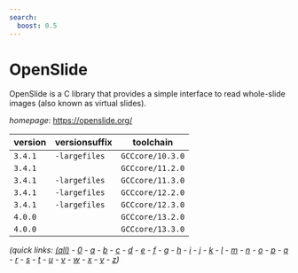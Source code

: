 ```yaml
---
search:
  boost: 0.5
---
```

# OpenSlide

OpenSlide is a C library that provides a simple interface to read whole-slide images (also known as virtual slides).

*homepage*: <https://openslide.org/>

version | versionsuffix | toolchain
--------|---------------|----------
``3.4.1`` | ``-largefiles`` | ``GCCcore/10.3.0``
``3.4.1`` |  | ``GCCcore/11.2.0``
``3.4.1`` | ``-largefiles`` | ``GCCcore/11.3.0``
``3.4.1`` | ``-largefiles`` | ``GCCcore/12.2.0``
``3.4.1`` | ``-largefiles`` | ``GCCcore/12.3.0``
``4.0.0`` |  | ``GCCcore/13.2.0``
``4.0.0`` |  | ``GCCcore/13.3.0``


*(quick links: [(all)](../index.md) - [0](../0/index.md) - [a](../a/index.md) - [b](../b/index.md) - [c](../c/index.md) - [d](../d/index.md) - [e](../e/index.md) - [f](../f/index.md) - [g](../g/index.md) - [h](../h/index.md) - [i](../i/index.md) - [j](../j/index.md) - [k](../k/index.md) - [l](../l/index.md) - [m](../m/index.md) - [n](../n/index.md) - [o](../o/index.md) - [p](../p/index.md) - [q](../q/index.md) - [r](../r/index.md) - [s](../s/index.md) - [t](../t/index.md) - [u](../u/index.md) - [v](../v/index.md) - [w](../w/index.md) - [x](../x/index.md) - [y](../y/index.md) - [z](../z/index.md))*

